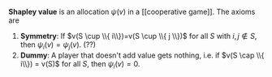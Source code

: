 **Shapley value** is an allocation $\psi(v)$ in a [[cooperative game]]. The axioms are

1. **Symmetry**: If $v(S \cup \\{ i\\})=v(S \cup \\{ j \\})$ for all $S$ with $i, j \not\in S$, then $\psi_i(v)=\psi_j(v)$. (??)
2. **Dummy**: A player that doesn't add value gets nothing, i.e. if $v(S \cap \\{ i\\}) = v(S)$ for all $S$, then $\psi_i(v)=0$.